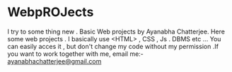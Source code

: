 # WebpROJects
I try to some thing new . Basic Web projects by Ayanabha Chatterjee.  Here some web projects . I basically use &lt;HTML> , CSS , Js  . DBMS etc ...  You can easily acces it , but don't change my code without my permission .If you want to work together with me, email me:- ayanabhachatterjee@gmail.com      
